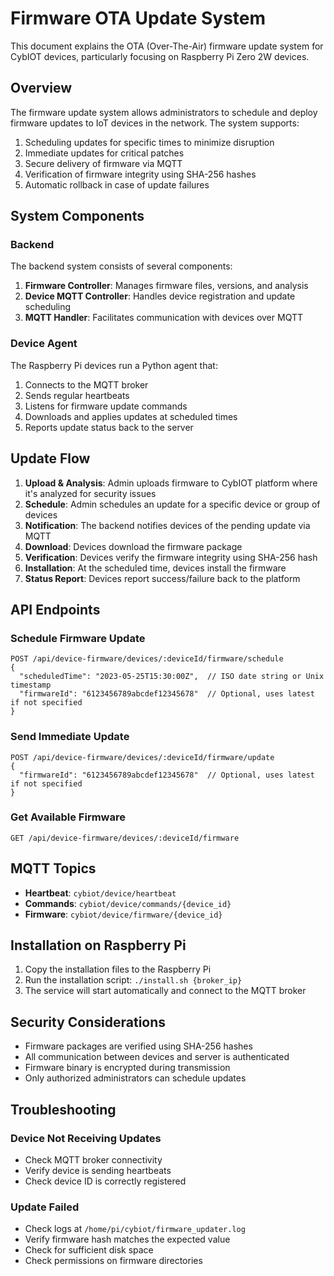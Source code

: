 # Firmware OTA Update System

This document explains the OTA (Over-The-Air) firmware update system for CybIOT devices, particularly focusing on Raspberry Pi Zero 2W devices.

## Overview

The firmware update system allows administrators to schedule and deploy firmware updates to IoT devices in the network. The system supports:

1. Scheduling updates for specific times to minimize disruption
2. Immediate updates for critical patches
3. Secure delivery of firmware via MQTT
4. Verification of firmware integrity using SHA-256 hashes
5. Automatic rollback in case of update failures

## System Components

### Backend

The backend system consists of several components:

1. **Firmware Controller**: Manages firmware files, versions, and analysis
2. **Device MQTT Controller**: Handles device registration and update scheduling
3. **MQTT Handler**: Facilitates communication with devices over MQTT

### Device Agent

The Raspberry Pi devices run a Python agent that:

1. Connects to the MQTT broker
2. Sends regular heartbeats
3. Listens for firmware update commands
4. Downloads and applies updates at scheduled times
5. Reports update status back to the server

## Update Flow

1. **Upload & Analysis**: Admin uploads firmware to CybIOT platform where it's analyzed for security issues
2. **Schedule**: Admin schedules an update for a specific device or group of devices
3. **Notification**: The backend notifies devices of the pending update via MQTT
4. **Download**: Devices download the firmware package
5. **Verification**: Devices verify the firmware integrity using SHA-256 hash
6. **Installation**: At the scheduled time, devices install the firmware
7. **Status Report**: Devices report success/failure back to the platform

## API Endpoints

### Schedule Firmware Update

```http
POST /api/device-firmware/devices/:deviceId/firmware/schedule
{
  "scheduledTime": "2023-05-25T15:30:00Z",  // ISO date string or Unix timestamp
  "firmwareId": "6123456789abcdef12345678"  // Optional, uses latest if not specified
}
```

### Send Immediate Update

```http
POST /api/device-firmware/devices/:deviceId/firmware/update
{
  "firmwareId": "6123456789abcdef12345678"  // Optional, uses latest if not specified
}
```

### Get Available Firmware

```http
GET /api/device-firmware/devices/:deviceId/firmware
```

## MQTT Topics

- **Heartbeat**: `cybiot/device/heartbeat`
- **Commands**: `cybiot/device/commands/{device_id}`
- **Firmware**: `cybiot/device/firmware/{device_id}`

## Installation on Raspberry Pi

1. Copy the installation files to the Raspberry Pi
2. Run the installation script: `./install.sh {broker_ip}`
3. The service will start automatically and connect to the MQTT broker

## Security Considerations

- Firmware packages are verified using SHA-256 hashes
- All communication between devices and server is authenticated
- Firmware binary is encrypted during transmission
- Only authorized administrators can schedule updates

## Troubleshooting

### Device Not Receiving Updates
- Check MQTT broker connectivity
- Verify device is sending heartbeats
- Check device ID is correctly registered

### Update Failed
- Check logs at `/home/pi/cybiot/firmware_updater.log`
- Verify firmware hash matches the expected value
- Check for sufficient disk space
- Check permissions on firmware directories